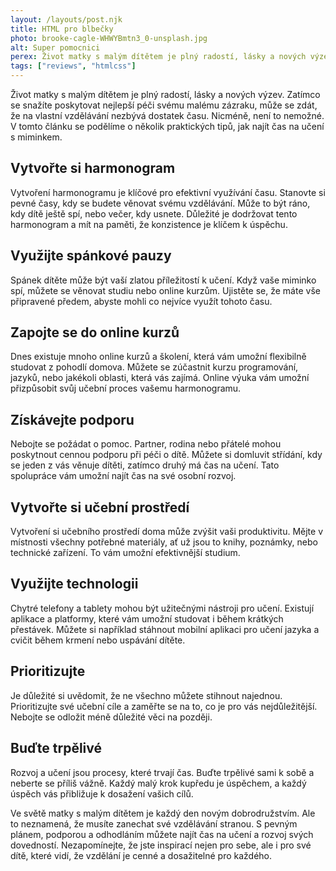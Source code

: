 ```yaml
---
layout: /layouts/post.njk
title: HTML pro blbečky
photo: brooke-cagle-WHWYBmtn3_0-unsplash.jpg
alt: Super pomocnici
perex: Život matky s malým dítětem je plný radostí, lásky a nových výzev. Zatímco se snažíte poskytovat nejlepší péči svému malému zázraku, může se zdát, že na vlastní vzdělávání nezbývá dostatek času.
tags: ["reviews", "htmlcss"]
---
```


Život matky s malým dítětem je plný radostí, lásky a nových výzev. Zatímco se snažíte poskytovat nejlepší péči svému malému zázraku, může se zdát, že na vlastní vzdělávání nezbývá dostatek času. Nicméně, není to nemožné. V tomto článku se podělíme o několik praktických tipů, jak najít čas na učení s miminkem.

## Vytvořte si harmonogram

Vytvoření harmonogramu je klíčové pro efektivní využívání času. Stanovte si pevné časy, kdy se budete věnovat svému vzdělávání. Může to být ráno, kdy dítě ještě spí, nebo večer, kdy usnete. Důležité je dodržovat tento harmonogram a mít na paměti, že konzistence je klíčem k úspěchu.

## Využijte spánkové pauzy

Spánek dítěte může být vaší zlatou příležitostí k učení. Když vaše miminko spí, můžete se věnovat studiu nebo online kurzům. Ujistěte se, že máte vše připravené předem, abyste mohli co nejvíce využít tohoto času.

## Zapojte se do online kurzů

Dnes existuje mnoho online kurzů a školení, která vám umožní flexibilně studovat z pohodlí domova. Můžete se zúčastnit kurzu programování, jazyků, nebo jakékoli oblasti, která vás zajímá. Online výuka vám umožní přizpůsobit svůj učební proces vašemu harmonogramu.

## Získávejte podporu

Nebojte se požádat o pomoc. Partner, rodina nebo přátelé mohou poskytnout cennou podporu při péči o dítě. Můžete si domluvit střídání, kdy se jeden z vás věnuje dítěti, zatímco druhý má čas na učení. Tato spolupráce vám umožní najít čas na své osobní rozvoj.

## Vytvořte si učební prostředí

Vytvoření si učebního prostředí doma může zvýšit vaši produktivitu. Mějte v místnosti všechny potřebné materiály, ať už jsou to knihy, poznámky, nebo technické zařízení. To vám umožní efektivnější studium.

## Využijte technologii

Chytré telefony a tablety mohou být užitečnými nástroji pro učení. Existují aplikace a platformy, které vám umožní studovat i během krátkých přestávek. Můžete si například stáhnout mobilní aplikaci pro učení jazyka a cvičit během krmení nebo uspávání dítěte.

## Prioritizujte

Je důležité si uvědomit, že ne všechno můžete stihnout najednou. Prioritizujte své učební cíle a zaměřte se na to, co je pro vás nejdůležitější. Nebojte se odložit méně důležité věci na později.

## Buďte trpělivé

Rozvoj a učení jsou procesy, které trvají čas. Buďte trpělivé sami k sobě a neberte se příliš vážně. Každý malý krok kupředu je úspěchem, a každý úspěch vás přibližuje k dosažení vašich cílů.

Ve světě matky s malým dítětem je každý den novým dobrodružstvím. Ale to neznamená, že musíte zanechat své vzdělávání stranou. S pevným plánem, podporou a odhodláním můžete najít čas na učení a rozvoj svých dovedností. Nezapomínejte, že jste inspirací nejen pro sebe, ale i pro své dítě, které vidí, že vzdělání je cenné a dosažitelné pro každého.
